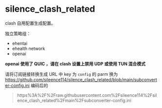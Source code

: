 # silence_clash_related
clash 自用配置生成配置。

独立策略组：
- ehentai
- ehealth network
- openai

**openai 使用了 QUIC ，请在 clash 设置上禁用 UDP 或使用 TUN 混合模式**

请将订阅链接转换生成 URL 中 key 为 `config` 的 parm 换为 https://github.com/sileence114/silence_clash_related/blob/main/subconverter-config.ini 编码后的
> https%3A%2F%2Fraw.githubusercontent.com%2Fsileence114%2Fsilence_clash_related%2Fmain%2Fsubconverter-config.ini
